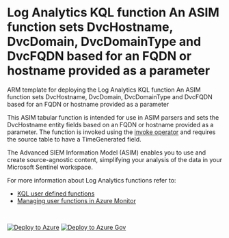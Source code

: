 # Log Analytics KQL function An ASIM function sets DvcHostname, DvcDomain, DvcDomainType and DvcFQDN based for an FQDN or hostname provided as a parameter

ARM template for deploying the Log Analytics KQL function An ASIM function sets DvcHostname, DvcDomain, DvcDomainType and DvcFQDN based for an FQDN or hostname provided as a parameter

This ASIM tabular function is intended for use in ASIM parsers and sets the DvcHostname entity fields based on an FQDN or hostname provided as a parameter. The function is invoked using the [invoke operator](https://docs.microsoft.com/azure/data-explorer/kusto/query/invokeoperator) and requires the source table to have a TimeGenerated field.


The Advanced SIEM Information Model (ASIM) enables you to use and create source-agnostic content, simplifying your analysis of the data in your Microsoft Sentinel workspace.

For more information about Log Analytics functions refer to:

- [KQL user defined functions](https://docs.microsoft.com/azure/data-explorer/kusto/query/functions/user-defined-functions)
- [Managing user functions in Azure Monitor](https://docs.microsoft.com/azure/azure-monitor/logs/functions)

<br/>

[![Deploy to Azure](https://aka.ms/deploytoazurebutton)](https://portal.azure.com/#create/Microsoft.Template/https%3A%2F%2Fraw.githubusercontent.com%2FAzure%2FAzure-Sentinel%2Fmaster%2FASIM%2FLibrary%2FARM%2FASIM_ResolveDvcFQDN%2FASIM_ResolveDvcFQDN.json) [![Deploy to Azure Gov](https://aka.ms/deploytoazuregovbutton)](https://portal.azure.us/#create/Microsoft.Template/uri/https%3A%2F%2Fraw.githubusercontent.com%2FAzure%2FAzure-Sentinel%2Fmaster%2FASIM%2FLibrary%2FARM%2FASIM_ResolveDvcFQDN%2FASIM_ResolveDvcFQDN.json)
